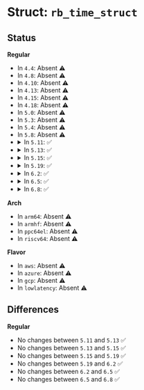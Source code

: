 # Struct: <code>rb_time_struct</code>

## Status
<b>Regular</b>
<ul>
<li>
In <code>4.4</code>: Absent ⚠️
</li>
<li>
In <code>4.8</code>: Absent ⚠️
</li>
<li>
In <code>4.10</code>: Absent ⚠️
</li>
<li>
In <code>4.13</code>: Absent ⚠️
</li>
<li>
In <code>4.15</code>: Absent ⚠️
</li>
<li>
In <code>4.18</code>: Absent ⚠️
</li>
<li>
In <code>5.0</code>: Absent ⚠️
</li>
<li>
In <code>5.3</code>: Absent ⚠️
</li>
<li>
In <code>5.4</code>: Absent ⚠️
</li>
<li>
In <code>5.8</code>: Absent ⚠️
</li>
<li>
<details>
<summary>In <code>5.11</code>: ✅</summary>

```c
struct rb_time_struct {
    local64_t time;
};
```
</details>
</li>
<li>
<details>
<summary>In <code>5.13</code>: ✅</summary>

```c
struct rb_time_struct {
    local64_t time;
};
```
</details>
</li>
<li>
<details>
<summary>In <code>5.15</code>: ✅</summary>

```c
struct rb_time_struct {
    local64_t time;
};
```
</details>
</li>
<li>
<details>
<summary>In <code>5.19</code>: ✅</summary>

```c
struct rb_time_struct {
    local64_t time;
};
```
</details>
</li>
<li>
<details>
<summary>In <code>6.2</code>: ✅</summary>

```c
struct rb_time_struct {
    local64_t time;
};
```
</details>
</li>
<li>
<details>
<summary>In <code>6.5</code>: ✅</summary>

```c
struct rb_time_struct {
    local64_t time;
};
```
</details>
</li>
<li>
<details>
<summary>In <code>6.8</code>: ✅</summary>

```c
struct rb_time_struct {
    local64_t time;
};
```
</details>
</li>
</ul>
<b>Arch</b>
<ul>
<li>
In <code>arm64</code>: Absent ⚠️
</li>
<li>
In <code>armhf</code>: Absent ⚠️
</li>
<li>
In <code>ppc64el</code>: Absent ⚠️
</li>
<li>
In <code>riscv64</code>: Absent ⚠️
</li>
</ul>
<b>Flavor</b>
<ul>
<li>
In <code>aws</code>: Absent ⚠️
</li>
<li>
In <code>azure</code>: Absent ⚠️
</li>
<li>
In <code>gcp</code>: Absent ⚠️
</li>
<li>
In <code>lowlatency</code>: Absent ⚠️
</li>
</ul>

## Differences
<b>Regular</b>
<ul>
<li>
No changes between <code>5.11</code> and <code>5.13</code> ✅
</li>
<li>
No changes between <code>5.13</code> and <code>5.15</code> ✅
</li>
<li>
No changes between <code>5.15</code> and <code>5.19</code> ✅
</li>
<li>
No changes between <code>5.19</code> and <code>6.2</code> ✅
</li>
<li>
No changes between <code>6.2</code> and <code>6.5</code> ✅
</li>
<li>
No changes between <code>6.5</code> and <code>6.8</code> ✅
</li>
</ul>
